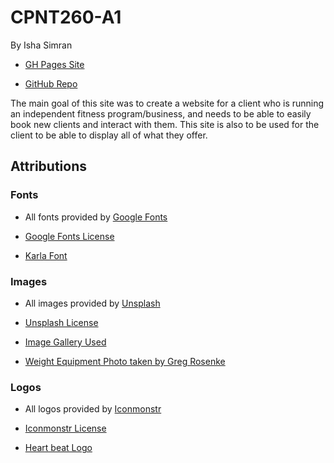 # CPNT260-A1
By Isha Simran

- [GH Pages Site](https://ishasimran.github.io/cpnt260-a1/)

- [GitHub Repo](https://github.com/IshaSimran/cpnt260-a1)

The main goal of this site was to create a website for a client who is running an independent fitness program/business, and needs to be able to easily book new clients and interact with them. This site is also to be used for the client to be able to display all of what they offer.

## Attributions

### Fonts
- All fonts provided by [Google Fonts](https://fonts.google.com/)

- [Google Fonts License](https://fonts.google.com/about)

- [Karla Font](https://fonts.google.com/specimen/Karla?query=kar)

### Images
- All images provided by [Unsplash](https://unsplash.com/)

- [Unsplash License](https://unsplash.com/license)

- [Image Gallery Used](https://unsplash.com/s/photos/fitness)

- [Weight Equipment Photo taken by Greg Rosenke](https://unsplash.com/photos/8DcwvlVXIVw)

### Logos
- All logos provided by [Iconmonstr](https://iconmonstr.com/)

- [Iconmonstr License](xhttps://iconmonstr.com/license/)

- [Heart beat Logo](https://iconmonstr.com/medical-7-svg/)